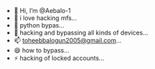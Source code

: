 - 👋 Hi, I’m @Aebalo-1
- 👀 i love hacking mfs...
- 🌱 python bypas...
- 💞️ hacking and bypassing all kinds of devices...
- 📫 toheebbalogun2005@gmail.com...
- 😄 how to bypass...
- ⚡ hacking of locked accounts...

<!---
Adebalo-1/Adebalo-1 is a ✨ special ✨ repository because its `README.md` (this file) appears on your GitHub profile.
You can click the Preview link to take a look at your changes.
--->

